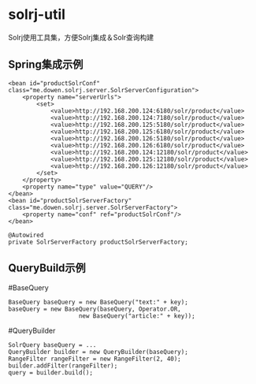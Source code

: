 solrj-util
==========

Solrj使用工具集，方便Solrj集成＆Solr查询构建

Spring集成示例
--------------

	<bean id="productSolrConf" class="me.dowen.solrj.server.SolrServerConfiguration">
		<property name="serverUrls">
			<set>
				<value>http://192.168.200.124:6180/solr/product</value>
				<value>http://192.168.200.124:7180/solr/product</value>
				<value>http://192.168.200.125:5180/solr/product</value>
				<value>http://192.168.200.125:6180/solr/product</value>
				<value>http://192.168.200.126:5180/solr/product</value>
				<value>http://192.168.200.126:6180/solr/product</value>
				<value>http://192.168.200.124:12180/solr/product</value>
				<value>http://192.168.200.125:12180/solr/product</value>
				<value>http://192.168.200.126:12180/solr/product</value>
			</set>
		</property>
		<property name="type" value="QUERY"/>
	</bean>
	<bean id="productSolrServerFactory" class="me.dowen.solrj.server.SolrServerFactory">
		<property name="conf" ref="productSolrConf"/>
	</bean>

	@Autowired
	private SolrServerFactory productSolrServerFactory;

QueryBuild示例
--------------

#BaseQuery

	BaseQuery baseQuery = new BaseQuery("text:" + key);
	baseQuery = new BaseQuery(baseQuery, Operator.OR,
						new BaseQuery("article:" + key));

#QueryBuilder

	SolrQuery baseQuery = ...
	QueryBuilder builder = new QueryBuilder(baseQuery);
	RangeFilter rangeFilter = new RangeFilter(2, 40);
	builder.addFilter(rangeFilter);
	query = builder.build();
